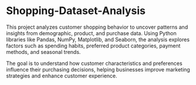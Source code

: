 # Shopping-Dataset-Analysis

This project analyzes customer shopping behavior to uncover patterns and insights from demographic, product, and purchase data. Using Python libraries like Pandas, NumPy, Matplotlib, and Seaborn, the analysis explores factors such as spending habits, preferred product categories, payment methods, and seasonal trends.

The goal is to understand how customer characteristics and preferences influence their purchasing decisions, helping businesses improve marketing strategies and enhance customer experience.
